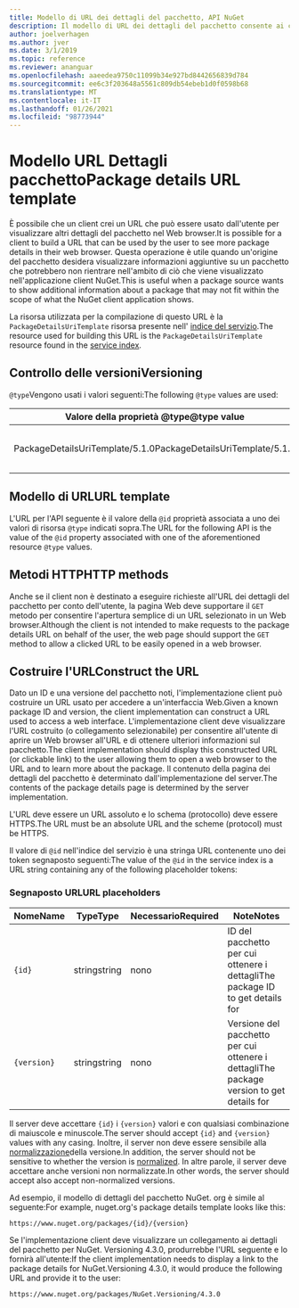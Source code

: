 ```yaml
---
title: Modello di URL dei dettagli del pacchetto, API NuGet
description: Il modello di URL dei dettagli del pacchetto consente ai client di visualizzare nell'interfaccia utente un collegamento Web a più dettagli del pacchetto
author: joelverhagen
ms.author: jver
ms.date: 3/1/2019
ms.topic: reference
ms.reviewer: ananguar
ms.openlocfilehash: aaeedea9750c11099b34e927bd8442656839d784
ms.sourcegitcommit: ee6c3f203648a5561c809db54ebeb1d0f0598b68
ms.translationtype: MT
ms.contentlocale: it-IT
ms.lasthandoff: 01/26/2021
ms.locfileid: "98773944"
---
```

# <a name="package-details-url-template"></a><span data-ttu-id="54ed1-103">Modello URL Dettagli pacchetto</span><span class="sxs-lookup"><span data-stu-id="54ed1-103">Package details URL template</span></span>

<span data-ttu-id="54ed1-104">È possibile che un client crei un URL che può essere usato dall'utente per visualizzare altri dettagli del pacchetto nel Web browser.</span><span class="sxs-lookup"><span data-stu-id="54ed1-104">It is possible for a client to build a URL that can be used by the user to see more package details in their web browser.</span></span> <span data-ttu-id="54ed1-105">Questa operazione è utile quando un'origine del pacchetto desidera visualizzare informazioni aggiuntive su un pacchetto che potrebbero non rientrare nell'ambito di ciò che viene visualizzato nell'applicazione client NuGet.</span><span class="sxs-lookup"><span data-stu-id="54ed1-105">This is useful when a package source wants to show additional information about a package that may not fit within the scope of what the NuGet client application shows.</span></span>

<span data-ttu-id="54ed1-106">La risorsa utilizzata per la compilazione di questo URL è la `PackageDetailsUriTemplate` risorsa presente nell' [indice del servizio](service-index.md).</span><span class="sxs-lookup"><span data-stu-id="54ed1-106">The resource used for building this URL is the `PackageDetailsUriTemplate` resource found in the [service index](service-index.md).</span></span>

## <a name="versioning"></a><span data-ttu-id="54ed1-107">Controllo delle versioni</span><span class="sxs-lookup"><span data-stu-id="54ed1-107">Versioning</span></span>

<span data-ttu-id="54ed1-108">`@type`Vengono usati i valori seguenti:</span><span class="sxs-lookup"><span data-stu-id="54ed1-108">The following `@type` values are used:</span></span>

<span data-ttu-id="54ed1-109">Valore della proprietà @type</span><span class="sxs-lookup"><span data-stu-id="54ed1-109">@type value</span></span>                     | <span data-ttu-id="54ed1-110">Note</span><span class="sxs-lookup"><span data-stu-id="54ed1-110">Notes</span></span>
------------------------------- | -----
<span data-ttu-id="54ed1-111">PackageDetailsUriTemplate/5.1.0</span><span class="sxs-lookup"><span data-stu-id="54ed1-111">PackageDetailsUriTemplate/5.1.0</span></span> | <span data-ttu-id="54ed1-112">Versione iniziale</span><span class="sxs-lookup"><span data-stu-id="54ed1-112">The initial release</span></span>

## <a name="url-template"></a><span data-ttu-id="54ed1-113">Modello di URL</span><span class="sxs-lookup"><span data-stu-id="54ed1-113">URL template</span></span>

<span data-ttu-id="54ed1-114">L'URL per l'API seguente è il valore della `@id` proprietà associata a uno dei valori di risorsa `@type` indicati sopra.</span><span class="sxs-lookup"><span data-stu-id="54ed1-114">The URL for the following API is the value of the `@id` property associated with one of the aforementioned resource `@type` values.</span></span>

## <a name="http-methods"></a><span data-ttu-id="54ed1-115">Metodi HTTP</span><span class="sxs-lookup"><span data-stu-id="54ed1-115">HTTP methods</span></span>

<span data-ttu-id="54ed1-116">Anche se il client non è destinato a eseguire richieste all'URL dei dettagli del pacchetto per conto dell'utente, la pagina Web deve supportare il `GET` metodo per consentire l'apertura semplice di un URL selezionato in un Web browser.</span><span class="sxs-lookup"><span data-stu-id="54ed1-116">Although the client is not intended to make requests to the package details URL on behalf of the user, the web page should support the `GET` method to allow a clicked URL to be easily opened in a web browser.</span></span>

## <a name="construct-the-url"></a><span data-ttu-id="54ed1-117">Costruire l'URL</span><span class="sxs-lookup"><span data-stu-id="54ed1-117">Construct the URL</span></span>

<span data-ttu-id="54ed1-118">Dato un ID e una versione del pacchetto noti, l'implementazione client può costruire un URL usato per accedere a un'interfaccia Web.</span><span class="sxs-lookup"><span data-stu-id="54ed1-118">Given a known package ID and version, the client implementation can construct a URL used to access a web interface.</span></span> <span data-ttu-id="54ed1-119">L'implementazione client deve visualizzare l'URL costruito (o collegamento selezionabile) per consentire all'utente di aprire un Web browser all'URL e di ottenere ulteriori informazioni sul pacchetto.</span><span class="sxs-lookup"><span data-stu-id="54ed1-119">The client implementation should display this constructed URL (or clickable link) to the user allowing them to open a web browser to the URL and to learn more about the package.</span></span> <span data-ttu-id="54ed1-120">Il contenuto della pagina dei dettagli del pacchetto è determinato dall'implementazione del server.</span><span class="sxs-lookup"><span data-stu-id="54ed1-120">The contents of the package details page is determined by the server implementation.</span></span>

<span data-ttu-id="54ed1-121">L'URL deve essere un URL assoluto e lo schema (protocollo) deve essere HTTPS.</span><span class="sxs-lookup"><span data-stu-id="54ed1-121">The URL must be an absolute URL and the scheme (protocol) must be HTTPS.</span></span>

<span data-ttu-id="54ed1-122">Il valore di `@id` nell'indice del servizio è una stringa URL contenente uno dei token segnaposto seguenti:</span><span class="sxs-lookup"><span data-stu-id="54ed1-122">The value of the `@id` in the service index is a URL string containing any of the following placeholder tokens:</span></span>

### <a name="url-placeholders"></a><span data-ttu-id="54ed1-123">Segnaposto URL</span><span class="sxs-lookup"><span data-stu-id="54ed1-123">URL placeholders</span></span>

<span data-ttu-id="54ed1-124">Nome</span><span class="sxs-lookup"><span data-stu-id="54ed1-124">Name</span></span>        | <span data-ttu-id="54ed1-125">Type</span><span class="sxs-lookup"><span data-stu-id="54ed1-125">Type</span></span>    | <span data-ttu-id="54ed1-126">Necessario</span><span class="sxs-lookup"><span data-stu-id="54ed1-126">Required</span></span> | <span data-ttu-id="54ed1-127">Note</span><span class="sxs-lookup"><span data-stu-id="54ed1-127">Notes</span></span>
----------- | ------- | -------- | -----
`{id}`      | <span data-ttu-id="54ed1-128">string</span><span class="sxs-lookup"><span data-stu-id="54ed1-128">string</span></span>  | <span data-ttu-id="54ed1-129">no</span><span class="sxs-lookup"><span data-stu-id="54ed1-129">no</span></span>       | <span data-ttu-id="54ed1-130">ID del pacchetto per cui ottenere i dettagli</span><span class="sxs-lookup"><span data-stu-id="54ed1-130">The package ID to get details for</span></span>
`{version}` | <span data-ttu-id="54ed1-131">string</span><span class="sxs-lookup"><span data-stu-id="54ed1-131">string</span></span>  | <span data-ttu-id="54ed1-132">no</span><span class="sxs-lookup"><span data-stu-id="54ed1-132">no</span></span>       | <span data-ttu-id="54ed1-133">Versione del pacchetto per cui ottenere i dettagli</span><span class="sxs-lookup"><span data-stu-id="54ed1-133">The package version to get details for</span></span>

<span data-ttu-id="54ed1-134">Il server deve accettare `{id}` i `{version}` valori e con qualsiasi combinazione di maiuscole e minuscole.</span><span class="sxs-lookup"><span data-stu-id="54ed1-134">The server should accept `{id}` and `{version}` values with any casing.</span></span> <span data-ttu-id="54ed1-135">Inoltre, il server non deve essere sensibile alla [normalizzazione](../concepts/package-versioning.md#normalized-version-numbers)della versione.</span><span class="sxs-lookup"><span data-stu-id="54ed1-135">In addition, the server should not be sensitive to whether the version is [normalized](../concepts/package-versioning.md#normalized-version-numbers).</span></span> <span data-ttu-id="54ed1-136">In altre parole, il server deve accettare anche versioni non normalizzate.</span><span class="sxs-lookup"><span data-stu-id="54ed1-136">In other words, the server should accept also accept non-normalized versions.</span></span>

<span data-ttu-id="54ed1-137">Ad esempio, il modello di dettagli del pacchetto NuGet. org è simile al seguente:</span><span class="sxs-lookup"><span data-stu-id="54ed1-137">For example, nuget.org's package details template looks like this:</span></span>

```http
https://www.nuget.org/packages/{id}/{version}
```

<span data-ttu-id="54ed1-138">Se l'implementazione client deve visualizzare un collegamento ai dettagli del pacchetto per NuGet. Versioning 4.3.0, produrrebbe l'URL seguente e lo fornirà all'utente:</span><span class="sxs-lookup"><span data-stu-id="54ed1-138">If the client implementation needs to display a link to the package details for NuGet.Versioning 4.3.0, it would produce the following URL and provide it to the user:</span></span>

```http
https://www.nuget.org/packages/NuGet.Versioning/4.3.0
```
